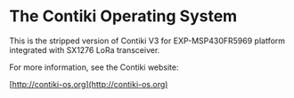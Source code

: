 The Contiki Operating System
============================


This is the stripped version of Contiki V3 for EXP-MSP430FR5969 platform integrated with SX1276 LoRa transceiver.

For more information, see the Contiki website:

[http://contiki-os.org](http://contiki-os.org)
